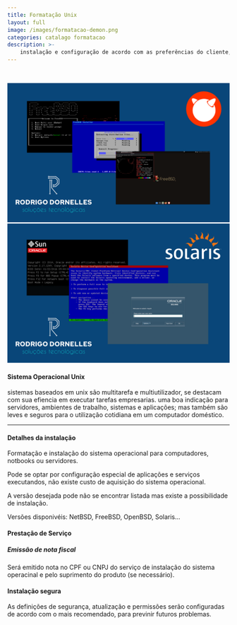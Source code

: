 ```yaml
---
title: Formatação Unix
layout: full
image: /images/formatacao-demon.png
categories: catalago formatacao
description: >-
    instalação e configuração de acordo com as preferências do cliente, e algumas opções de personalização do sistema operacional.
---
```




<br class="hide-ony-small"/>
<section class="row container-on-med-and-up">
<div class="carousel carousel-max col s12 m6" markdown="1">

![Unix FreeBSD](/images/formatacao-unix-freebsd.png)
![Unix FreeBSD](/images/formatacao-unix-solaris.png)

</div>
<div class="col s12 m6">
<div class="container-only-small" markdown="1">

#### Sistema Operacional Unix ####
sistemas baseados em unix são multitarefa e multiutilizador, se destacam com sua efiencia em executar tarefas empresarias. uma boa indicação para servidores, ambientes de trabalho, sistemas e aplicações; mas também são leves e seguros para o utilização cotidiana em um computador doméstico.

</div>
</div>
</section>

<hr/>

<section class="row container">
<div class="col s12 m6" markdown="1">

#### Detalhes da instalação ####
Formatação e instalação do sistema operacional para computadores, notbooks ou servidores.

Pode se optar por configuração especial de aplicações e serviços executandos, não existe custo de aquisição do sistema operacional.

A versão desejada pode não se encontrar listada mas existe a possibilidade de instalação.

Versões disponivéis: NetBSD, FreeBSD, OpenBSD, Solaris...

</div>
<div class="col s12 m6" markdown="1">

#### Prestação de Serviço ####
##### Emissão de nota fiscal #####
Será emitido nota no CPF ou CNPJ do serviço de instalação do sistema operacinal e pelo suprimento do produto (se necessário).

#### Instalação segura ####
As definições de segurança, atualização e permissões serão configuradas de acordo com o mais recomendado, para previnir futuros problemas.

</div>
</section>